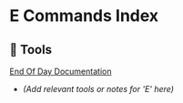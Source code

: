 # E Commands Index

## 🧰 Tools

[End Of Day Documentation](./End-of-Day-Docs/2025-08-08.md)

- *(Add relevant tools or notes for 'E' here)*
